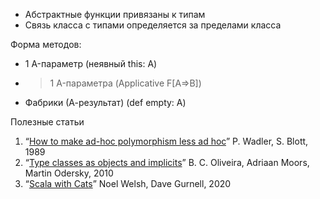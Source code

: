 - Абстрактные функции привязаны к типам  
- Связь класса с типами определяется за пределами класса

Форма методов:
- 1 A-параметр (неявный this: A)
- > 1 A-параметра (Applicative F[A=>B])
- Фабрики (А-результат) (def empty: A)

Полезные статьи
1. “[How to make ad-hoc polymorphism less ad hoc](https://www.researchgate.net/profile/Stephen-Blott/publication/2710954_How_to_Make_Ad-Hoc_Polymorphism_Less_Ad_Hoc/links/553e01f20cf2fbfe509b81f8/How-to-Make-Ad-Hoc-Polymorphism-Less-Ad-Hoc.pdf)” P. Wadler, S. Blott, 1989
2. “[Type classes as objects and implicits](https://citeseerx.ist.psu.edu/document?repid=rep1&type=pdf&doi=d30d65ca9ce7891352024a5c71ebe0ae8c41f7ac)” B. C. Oliveira, Adriaan Moors, Martin Odersky, 2010
3. “[Scala with Cats](https://studylib.net/doc/25955247/scala-with-cats)” Noel Welsh, Dave Gurnell, 2020
